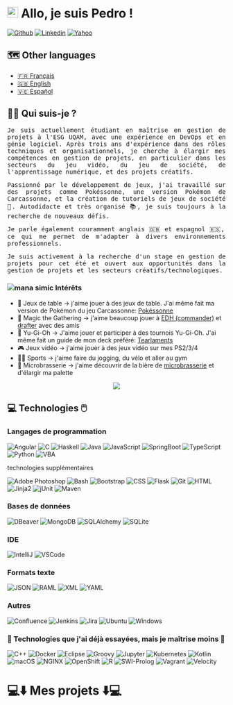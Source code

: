 # <img src="https://media.giphy.com/media/hvRJCLFzcasrR4ia7z/giphy.gif" width="25px"> Allo, je suis Pedro ! 

[![Github](https://img.shields.io/badge/-Github-181717?style=flat&logo=Github&logoColor=white)](https://github.com/PedroLuisBernardos)
[![Linkedin](https://img.shields.io/badge/-LinkedIn-0A66C2?style=flat&logo=Linkedin&logoColor=white)](https://www.linkedin.com/in/pedro-luis-bernardos/)
[![Yahoo](https://img.shields.io/badge/-Yahoo-6001D2?style=flat&logo=Yahoo&logoColor=white)](mailto:bernardospedro@yahoo.com)

## 🗺️ Other languages

* <a href="README_fr.md">🇫🇷 Français</a>
* <a href="README.md">🇬🇧 English</a>
* <a href="README_es.md">🇻🇪 Español</a>

## 👨‍💻 Qui suis-je ?

<p  align="justify"><samp>Je suis actuellement étudiant en maîtrise en gestion de projets à l'ESG UQAM, avec une expérience en DevOps et en génie logiciel. Après trois ans d'expérience dans des rôles techniques et organisationnels, je cherche à élargir mes compétences en gestion de projets, en particulier dans les secteurs du jeu vidéo, du jeu de société, de l'apprentissage numérique, et des projets créatifs.</samp></p>

<p  align="justify"><samp>Passionné par le développement de jeux, j'ai travaillé sur des projets comme Pokéssonne, une version Pokémon de Carcassonne, et la création de tutoriels de jeux de société 🎲. Autodidacte et très organisé 📚, je suis toujours à la recherche de nouveaux défis.</samp></p>

<p  align="justify"><samp>Je parle également couramment anglais 🇬🇧 et espagnol 🇪🇸, ce qui me permet de m'adapter à divers environnements professionnels.</samp></p>

<p  align="justify"><samp>Je suis activement à la recherche d'un stage en gestion de projets pour cet été et ouvert aux opportunités dans la gestion de projets et les secteurs créatifs/technologiques.</samp></p>

### ![mana simic](https://cubecobra.com/content/symbols/g-u.png) Intérêts

* 🎲 Jeux de table -> j'aime jouer à des jeux de table. J'ai même fait ma version de Pokémon du jeu Carcassonne: [Pokéssonne](https://www.reddit.com/r/Carcassonne/comments/1hcc5xi/pok%C3%A9ssonne_20/)
* 🧙 Magic the Gathering -> j'aime beaucoup jouer à [EDH (commander)](https://www.moxfield.com/decks/LUFEeCnxjEen0gi1_hKYWA) et [drafter](https://cubecobra.com/cube/overview/salade) avec des amis
* 🔮 Yu-Gi-Oh -> J'aime jouer et participer à des tournois Yu-Gi-Oh. J'ai même fait un guide de mon deck préféré: [Tearlaments](https://pedroluisbernardos.github.io/Tearlaments-Guide/)
* 🎮 Jeux vidéo -> j'aime jouer à des jeux vidéo sur mes PS2/3/4
* 🚵‍♀️ Sports -> j'aime faire du jogging, du vélo et aller au gym
* 🍻 Microbrasserie -> j'aime découvrir de la bière de [microbrasserie](https://pedroluisbernardos.github.io/Le-Guide-pour-debutants-sur-la-Microbrasserie-Quebecoise/) et d'élargir ma palette

<p align="center">
  <img src="https://komarev.com/ghpvc/?username=PedroLuisBernardos&style=plastic&label=Views"><img>
</p>

## 💻 Technologies 🖱️

### Langages de programmation

![Angular](https://img.shields.io/badge/-Angular-DD0031?style=flat&logo=Angular&logoColor=white)
![C](https://img.shields.io/badge/-C-A8B9CC?style=flat&logo=C&logoColor=white)
![Haskell](https://img.shields.io/badge/-Haskell-5D4F85?style=flat&logo=Haskell&logoColor=white)
![Java](https://img.shields.io/badge/-Java-007396?style=flat&logo=Java&logoColor=white)
![JavaScript](https://img.shields.io/badge/-JavaScript-F7DF1E?style=flat&logo=JavaScript&logoColor=white)
![SpringBoot](https://img.shields.io/badge/-Spring%20Boot-6DB33F?style=flat&logo=Spring%20Boot&logoColor=white)
![TypeScript](https://img.shields.io/badge/-TypeScript-3178C6?style=flat&logo=TypeScript&logoColor=white)
![Python](https://img.shields.io/badge/-Python-3776AB?style=flat&logo=Python&logoColor=white)
![VBA](https://img.shields.io/badge/-VBA-217346?style=flat&logo=MicrosoftExcel&logoColor=white)

technologies supplémentaires

![Adobe Photoshop](https://img.shields.io/badge/-Adobe%20Photoshop-31A8FF?style=flat&logo=Adobe%20Photoshop&logoColor=white)
![Bash](https://img.shields.io/badge/-Bash-4EAA25?style=flat&logo=GNU-Bash&logoColor=white)
![Bootstrap](https://img.shields.io/badge/-Bootstrap-7952B3?style=flat&logo=Bootstrap&logoColor=white)
![CSS](https://img.shields.io/badge/-CSS-1572B6?style=flat&logo=CSS3&logoColor=white)
![Flask](https://img.shields.io/badge/-Flask-000000?style=flat&logo=Flask&logoColor=white)
![Git](https://img.shields.io/badge/-Git-F05032?style=flat&logo=Git&logoColor=white)
![HTML](https://img.shields.io/badge/-HTML-E34F26?style=flat&logo=HTML5&logoColor=white)
![Jinja2](https://img.shields.io/badge/-Jinja2-B41717?style=flat&logo=Jinja&logoColor=white)
![jUnit](https://img.shields.io/badge/-jUnit-25A162?style=flat&logo=jUnit5&logoColor=white)
![Maven](https://img.shields.io/badge/-Maven-C71A36?style=flat&logo=ApacheMaven&logoColor=white)

### Bases de données

![DBeaver](https://img.shields.io/badge/-DBeaver-533621?style=flat&logo=DBeaver&logoColor=white)
![MongoDB](https://img.shields.io/badge/-MongoDB-47A248?style=flat&logo=MongoDB&logoColor=white)
![SQLAlchemy](https://img.shields.io/badge/-SQLAlchemy-000000?style=flat)
![SQLite](https://img.shields.io/badge/-SQLite-003B57?style=flat&logo=SQLite&logoColor=white)

### IDE

![IntelliJ](https://img.shields.io/badge/-IntelliJ-000000?style=flat&logo=IntelliJIDEA&logoColor=white)
![VSCode](https://img.shields.io/badge/-VSCode-007ACC?style=flat&logo=VisualStudioCode&logoColor=white)

### Formats texte

![JSON](https://img.shields.io/badge/-JSON-000000?style=flat&logo=JSON&logoColor=white)
![RAML](https://img.shields.io/badge/-RAML-000000?style=flat)
![XML](https://img.shields.io/badge/-XML-000000?style=flat)
![YAML](https://img.shields.io/badge/-YAML-000000?style=flat)

### Autres

![Confluence](https://img.shields.io/badge/-Confluence-172B4D?style=flat&logo=Confluence&logoColor=white)
![Jenkins](https://img.shields.io/badge/-Jenkins-D24939?style=flat&logo=Jenkins&logoColor=white)
![Jira](https://img.shields.io/badge/-Jira-0052CC?style=flat&logo=Atlassian&logoColor=white)
![Ubuntu](https://img.shields.io/badge/-Ubuntu-E95420?style=flat&logo=Ubuntu&logoColor=white)
![Windows](https://img.shields.io/badge/-Windows-0078D6?style=flat&logo=Windows&logoColor=white)

### 🐚 Technologies que j'ai déjà essayées, mais je maîtrise moins 🐁

![C++](https://img.shields.io/badge/-C++-00599C?style=flat&logo=Cplusplus&logoColor=white)
![Docker](https://img.shields.io/badge/-Docker-2496ED?style=flat&logo=Docker&logoColor=white)
![Eclipse](https://img.shields.io/badge/-Eclipse-2C2255?style=flat&logo=EclipseIDE&logoColor=white)
![Groovy](https://img.shields.io/badge/-Groovy-4298B8?style=flat&logo=ApacheGroovy&logoColor=white)
![Jupyter](https://img.shields.io/badge/-Jupyter-F37626?style=flat&logo=Jupyter&logoColor=white)
![Kubernetes](https://img.shields.io/badge/-Kubernetes-326CE5?style=flat&logo=Kubernetes&logoColor=white)
![Kotlin](https://img.shields.io/badge/-Kotlin-7F52FF?style=flat&logo=Kotlin&logoColor=white)
![macOS](https://img.shields.io/badge/-macOS-000000?style=flat&logo=macOS&logoColor=white)
![NGINX](https://img.shields.io/badge/-NGINX-009639?style=flat&logo=NGINX&logoColor=white)
![OpenShift](https://img.shields.io/badge/-OpenShift-EE0000?style=flat&logo=RedHatOpenShift&logoColor=white)
![R](https://img.shields.io/badge/-R-276DC3?style=flat&logo=R&logoColor=white)
![SWI-Prolog](https://img.shields.io/badge/-Prolog-000000?style=flat)
![Vagrant](https://img.shields.io/badge/-Vagrant-1868F2?style=flat&logo=Vagrant&logoColor=white)
![Velocity](https://img.shields.io/badge/-Velocity-000000?style=flat)

# 💻⬇️ Mes projets ⬇️💻
